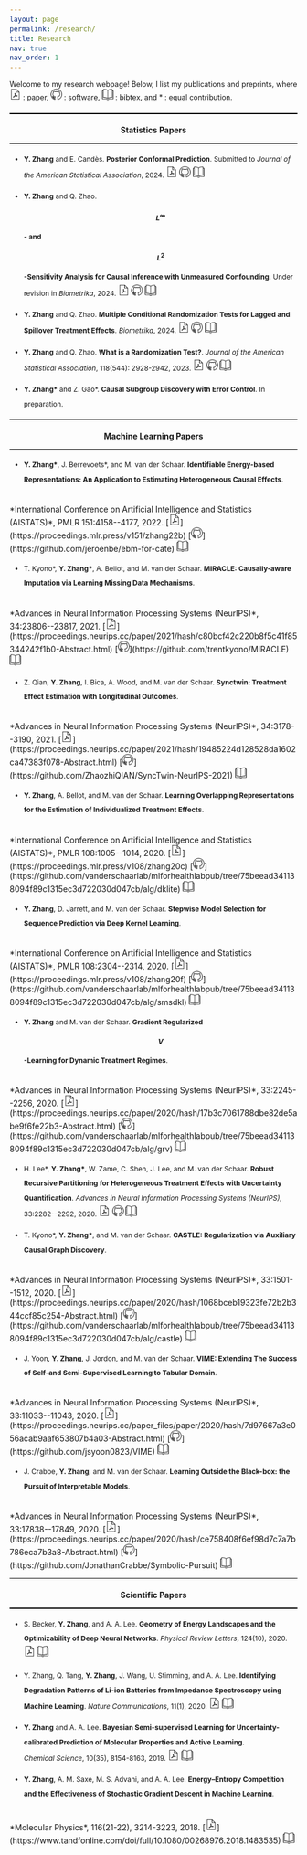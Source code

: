 ```yaml
---
layout: page
permalink: /research/
title: Research
nav: true
nav_order: 1
---
```

<style>
  /* Adjust only the content area */
  .content-area {
    justify-content: space-between; /* Distributes space between sections */
    max-width: 1500px;
    align-items: flex-start; /* Aligns items at the top of their containers */
    flex-wrap: wrap; /* Allows items to wrap on smaller screens */
    }
  
    .intro-text {
    font-size: 0.9em; /* Adjust the font size of the introductory text */
    line-height:  auto; /* Increase line height for better readability */
    margin-bottom: 20px; /* Add some space after the paragraph */
  }
  
    li {
    font-size: 0.86em;
    line-height: 2.1em;
  }
  
  nav{
      font-size: 1.1em;
  }
  
  
  ul {
   line-height: 1.6 px;
    padding-left: 25px;
    list-style: disc;
  }
    
    h1 {
    font-size: 1.8em;
    text-align: center;
    padding-top:5px;
  }
  
  h3 {
    font-size: 1.0em;
        text-align: center;
  }

  
  
  

  /* Style the horizontal lines to appear bolder */
  hr {
    border: none;
    height: 1.5px; /* Adjust thickness */
    background-color: black; /* Change color */
  }
    .center-asterisk {
    display: inline-flex;
    justify-content: center;
    align-items: center;
    width: 25px; /* Adjust width if needed */
  }
</style>

<div class="content-area" markdown="1">

<p class="intro-text">
Welcome to my research webpage!  Below, I list my publications and preprints, where 
 <img src="../assets/img/pdf-icon.png" width="20px" alt="PDF"> : paper, 
 <img src="../assets/img/github-icon.png" width="20px" alt="GitHub"> : software, 
 <img src="../assets/img/bibtex-icon.png" width="20px" alt="BibTeX"> : bibtex,
and * : equal contribution. 
</p>


---
### Statistics Papers
---
- **Y. Zhang** and E. Candès. **Posterior Conformal Prediction**. Submitted to *Journal of the American Statistical Association*, 2024. [<img src="../assets/img/pdf-icon.png" width="20px" alt="PDF">](https://arxiv.org/abs/2409.19712) [<img src="../assets/img/github-icon.png" width="20px" alt="GitHub">](https://github.com/yaozhang24/pcp) <a href="../assets/bibliography/pcp.txt" target="_blank"><img src="../assets/img/bibtex-icon.png" width="20px" alt="BibTeX"></a>


- **Y. Zhang** and Q. Zhao. **$$L^\infty$$- and $$L^2$$-Sensitivity Analysis for Causal Inference with Unmeasured Confounding**.  Under revision in *Biometrika*, 2024. [<img src="../assets/img/pdf-icon.png" width="20px" alt="PDF">](https://arxiv.org/abs/2211.04697) [<img src="../assets/img/github-icon.png" width="20px" alt="GitHub">](https://github.com/yaozhang24/l2sa) <a href="../assets/bibliography/sa.txt" target="_blank"><img src="../assets/img/bibtex-icon.png" width="20px" alt="BibTeX"></a>



- **Y. Zhang** and Q. Zhao. **Multiple Conditional Randomization Tests for Lagged and Spillover Treatment Effects**. *Biometrika*, 2024. [<img src="../assets/img/pdf-icon.png" width="20px" alt="PDF">](https://arxiv.org/abs/2104.10618) [<img src="../assets/img/github-icon.png" width="20px" alt="GitHub">](https://github.com/yaozhang24/mcrt) 
<a href="../assets/bibliography/mcrt.txt" target="_blank"><img src="../assets/img/bibtex-icon.png" width="20px" alt="BibTeX"></a>


- **Y. Zhang** and Q. Zhao. **What is a Randomization Test?**. *Journal of the American Statistical Association*, 118(544): 2928-2942, 2023. [<img src="../assets/img/pdf-icon.png" width="20px" alt="PDF">](https://arxiv.org/abs/2203.10980) [<img src="../assets/img/github-icon.png" width="20px" alt="GitHub">](https://github.com/yaozhang24/randomization)
<a href="../assets/bibliography/what.txt" target="_blank"><img src="../assets/img/bibtex-icon.png" width="20px" alt="BibTeX"></a>


- **Y. Zhang\*** and Z. Gao\*. **Causal Subgroup Discovery with Error Control**. In preparation.

---

### Machine Learning Papers
---

- **Y. Zhang\***, J. Berrevoets\*, and M. van der Schaar. **Identifiable Energy-based Representations: An Application to Estimating Heterogeneous Causal Effects**. 
<br>
*International Conference on Artificial Intelligence and Statistics (AISTATS)*, PMLR 151:4158--4177, 2022.  [<img src="../assets/img/pdf-icon.png" width="20px" alt="PDF">](https://proceedings.mlr.press/v151/zhang22b) [<img src="../assets/img/github-icon.png" width="20px" alt="GitHub">](https://github.com/jeroenbe/ebm-for-cate) <a href="../assets/bibliography/ebm.txt" target="_blank"><img src="../assets/img/bibtex-icon.png" width="20px" alt="BibTeX"></a>


- T. Kyono\*, **Y. Zhang\***, A. Bellot, and M. van der Schaar. **MIRACLE: Causally-aware Imputation via Learning Missing Data Mechanisms**. 
<br>
*Advances in Neural Information Processing Systems (NeurIPS)*, 34:23806--23817, 2021.  [<img src="../assets/img/pdf-icon.png" width="20px" alt="PDF">](https://proceedings.neurips.cc/paper/2021/hash/c80bcf42c220b8f5c41f85344242f1b0-Abstract.html) [<img src="../assets/img/github-icon.png" width="20px" alt="GitHub">](https://github.com/trentkyono/MIRACLE) <a href="../assets/bibliography/causality1.txt" target="_blank"><img src="../assets/img/bibtex-icon.png" width="20px" alt="BibTeX"></a>



- Z. Qian, **Y. Zhang**, I. Bica, A. Wood, and M. van der Schaar. **Synctwin: Treatment Effect Estimation with Longitudinal Outcomes**. 
<br>
*Advances in Neural Information Processing Systems (NeurIPS)*, 34:3178--3190, 2021. [<img src="../assets/img/pdf-icon.png" width="20px" alt="PDF">](https://proceedings.neurips.cc/paper/2021/hash/19485224d128528da1602ca47383f078-Abstract.html) [<img src="../assets/img/github-icon.png" width="20px" alt="GitHub">](https://github.com/ZhaozhiQIAN/SyncTwin-NeurIPS-2021) <a href="../assets/bibliography/twin.txt" target="_blank"><img src="../assets/img/bibtex-icon.png" width="20px" alt="BibTeX"></a>


- **Y. Zhang**, A. Bellot, and M. van der Schaar. **Learning Overlapping Representations for the Estimation of Individualized Treatment Effects**. 
<br>
*International Conference on Artificial Intelligence and Statistics (AISTATS)*, PMLR 108:1005--1014, 2020. [<img src="../assets/img/pdf-icon.png" width="20px" alt="PDF">](https://proceedings.mlr.press/v108/zhang20c) [<img src="../assets/img/github-icon.png" width="20px" alt="GitHub">](https://github.com/vanderschaarlab/mlforhealthlabpub/tree/75beead341138094f89c1315ec3d722030d047cb/alg/dklite) <a href="../assets/bibliography/dklite.txt" target="_blank"><img src="../assets/img/bibtex-icon.png" width="20px" alt="BibTeX"></a>


- **Y. Zhang**, D. Jarrett, and M. van der Schaar. **Stepwise Model Selection for Sequence Prediction via Deep Kernel Learning**. 
<br>
*International Conference on Artificial Intelligence and Statistics (AISTATS)*, PMLR 108:2304--2314, 2020. [<img src="../assets/img/pdf-icon.png" width="20px" alt="PDF">](https://proceedings.mlr.press/v108/zhang20f) [<img src="../assets/img/github-icon.png" width="20px" alt="GitHub">](https://github.com/vanderschaarlab/mlforhealthlabpub/tree/75beead341138094f89c1315ec3d722030d047cb/alg/smsdkl) <a href="../assets/bibliography/step.txt" target="_blank"><img src="../assets/img/bibtex-icon.png" width="20px" alt="BibTeX"></a>


- **Y. Zhang** and M. van der Schaar. **Gradient Regularized $$V$$-Learning for Dynamic Treatment Regimes**. 
<br>
*Advances in Neural Information Processing Systems (NeurIPS)*, 33:2245--2256, 2020. [<img src="../assets/img/pdf-icon.png" width="20px" alt="PDF">](https://proceedings.neurips.cc/paper/2020/hash/17b3c7061788dbe82de5abe9f6fe22b3-Abstract.html) [<img src="../assets/img/github-icon.png" width="20px" alt="GitHub">](https://github.com/vanderschaarlab/mlforhealthlabpub/tree/75beead341138094f89c1315ec3d722030d047cb/alg/grv) <a href="../assets/bibliography/gradient.txt" target="_blank"><img src="../assets/img/bibtex-icon.png" width="20px" alt="BibTeX"></a>


- H. Lee\*, **Y. Zhang\***, W. Zame, C. Shen, J. Lee, and  M. van der Schaar. **Robust Recursive Partitioning for Heterogeneous Treatment Effects with Uncertainty Quantification**. 
*Advances in Neural Information Processing Systems (NeurIPS)*, 33:2282--2292, 2020. [<img src="../assets/img/pdf-icon.png" width="20px" alt="PDF">](https://proceedings.neurips.cc/paper_files/paper/2020/hash/1819020b02e926785cf3be594d957696-Abstract.html) [<img src="../assets/img/github-icon.png" width="20px" alt="GitHub">](https://github.com/vanderschaarlab/mlforhealthlabpub/tree/75beead341138094f89c1315ec3d722030d047cb/alg/r2p-hte) <a href="../assets/bibliography/r2p.txt" target="_blank"><img src="../assets/img/bibtex-icon.png" width="20px" alt="BibTeX"></a>


- T. Kyono\*,  **Y. Zhang\***, and M. van der Schaar. **CASTLE: Regularization via Auxiliary Causal Graph Discovery**. 
<br>
*Advances in Neural Information Processing Systems (NeurIPS)*, 33:1501--1512, 2020. [<img src="../assets/img/pdf-icon.png" width="20px" alt="PDF">](https://proceedings.neurips.cc/paper/2020/hash/1068bceb19323fe72b2b344ccf85c254-Abstract.html) [<img src="../assets/img/github-icon.png" width="20px" alt="GitHub">](https://github.com/vanderschaarlab/mlforhealthlabpub/tree/75beead341138094f89c1315ec3d722030d047cb/alg/castle) <a href="../assets/bibliography/castle.txt" target="_blank"><img src="../assets/img/bibtex-icon.png" width="20px" alt="BibTeX"></a>
   
- J. Yoon, **Y. Zhang**, J. Jordon, and M. van der Schaar. **VIME: Extending The Success of Self-and Semi-Supervised Learning to Tabular Domain**. 
<br>
*Advances in Neural Information Processing Systems (NeurIPS)*, 33:11033--11043, 2020. [<img src="../assets/img/pdf-icon.png" width="20px" alt="PDF">](https://proceedings.neurips.cc/paper_files/paper/2020/hash/7d97667a3e056acab9aaf653807b4a03-Abstract.html) [<img src="../assets/img/github-icon.png" width="20px" alt="GitHub">](https://github.com/jsyoon0823/VIME) <a href="../assets/bibliography/vime.txt" target="_blank"><img src="../assets/img/bibtex-icon.png" width="20px" alt="BibTeX"></a>



- J. Crabbe,  **Y. Zhang**, and M. van der Schaar. **Learning Outside the Black-box: the Pursuit of Interpretable Models**. 
<br>
*Advances in Neural Information Processing Systems (NeurIPS)*, 33:17838--17849, 2020. [<img src="../assets/img/pdf-icon.png" width="20px" alt="PDF">](https://proceedings.neurips.cc/paper/2020/hash/ce758408f6ef98d7c7a7b786eca7b3a8-Abstract.html) [<img src="../assets/img/github-icon.png" width="20px" alt="GitHub">](https://github.com/JonathanCrabbe/Symbolic-Pursuit) <a href="../assets/bibliography/box.txt" target="_blank"><img src="../assets/img/bibtex-icon.png" width="20px" alt="BibTeX"></a>

---

### Scientific Papers
---
- S. Becker, **Y. Zhang**, and A. A. Lee.  **Geometry of Energy Landscapes and the Optimizability of Deep Neural Networks**. *Physical Review Letters*, 124(10), 2020. [<img src="../assets/img/pdf-icon.png" width="20px" alt="PDF">](https://journals.aps.org/prl/abstract/10.1103/PhysRevLett.124.108301) <a href="../assets/bibliography/geometry.txt" target="_blank"><img src="../assets/img/bibtex-icon.png" width="20px" alt="BibTeX"></a>


- Y. Zhang, Q. Tang, **Y. Zhang**, J. Wang, U. Stimming, and A. A. Lee. **Identifying Degradation Patterns of Li-ion Batteries from Impedance Spectroscopy using Machine Learning**. 
*Nature Communications*, 11(1), 2020. [<img src="../assets/img/pdf-icon.png" width="20px" alt="PDF">](https://www.nature.com/articles/s41467-020-15235-7) <a href="../assets/bibliography/battery.txt" target="_blank"><img src="../assets/img/bibtex-icon.png" width="20px" alt="BibTeX"></a>

- **Y. Zhang** and A. A. Lee. **Bayesian Semi-supervised Learning for Uncertainty-calibrated Prediction of Molecular Properties and Active Learning**. 
<br> *Chemical Science*, 10(35), 8154-8163, 2019. [<img src="../assets/img/pdf-icon.png" width="20px" alt="PDF">](https://pubs.rsc.org/en/content/articlelanding/2019/sc/c9sc00616h) <a href="../assets/bibliography/drug.txt" target="_blank"><img src="../assets/img/bibtex-icon.png" width="20px" alt="BibTeX"></a>

-  **Y. Zhang**, A. M. Saxe, M. S. Advani, and A. A. Lee. **Energy–Entropy Competition and the Effectiveness of Stochastic Gradient Descent in Machine Learning**. 
<br>
*Molecular Physics*, 116(21-22), 3214-3223, 2018. [<img src="../assets/img/pdf-icon.png" width="20px" alt="PDF">](https://www.tandfonline.com/doi/full/10.1080/00268976.2018.1483535) <a href="../assets/bibliography/entropy.txt" target="_blank"><img src="../assets/img/bibtex-icon.png" width="20px" alt="BibTeX"></a>

</div>

